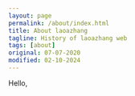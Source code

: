 ```yaml
---
layout: page
permalink: /about/index.html
title: About laoazhang
tagline: History of laoazhang web
tags: [about]
original: 07-07-2020
modified: 02-10-2024
---
```


Hello, 
